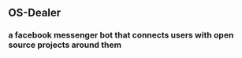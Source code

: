 ## OS-Dealer

### a facebook messenger bot that connects users with open source projects around them
